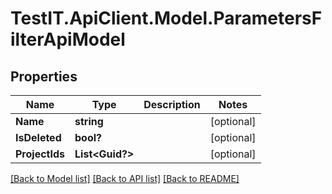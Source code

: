 # TestIT.ApiClient.Model.ParametersFilterApiModel

## Properties

Name | Type | Description | Notes
------------ | ------------- | ------------- | -------------
**Name** | **string** |  | [optional] 
**IsDeleted** | **bool?** |  | [optional] 
**ProjectIds** | **List&lt;Guid?&gt;** |  | [optional] 

[[Back to Model list]](../README.md#documentation-for-models) [[Back to API list]](../README.md#documentation-for-api-endpoints) [[Back to README]](../README.md)

